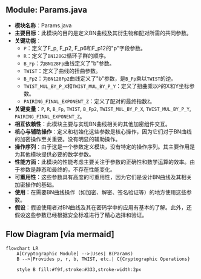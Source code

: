 ## Module: Params.java
- **模块名称**：Params.java
- **主要目标**：此模块的目的是定义BN曲线及其衍生物和配对所需的共同参数。
- **关键功能**：
  - `P`：定义了F_p, F_p2, F_p6和F_p12的"p"字段参数。
  - `R`：定义了`BN128G2`循环子群的顺序。
  - `B_Fp`：为`BN128Fp`曲线定义了"b"参数。
  - `TWIST`：定义了曲线的扭曲参数。
  - `B_Fp2`：为`BN128Fp2`曲线定义了"b"参数，是`B_Fp`乘以`TWIST`的逆。
  - `TWIST_MUL_BY_P_X`和`TWIST_MUL_BY_P_Y`：定义了扭曲乘以`P`的X和Y坐标参数。
  - `PAIRING_FINAL_EXPONENT_Z`：定义了配对的最终指数`Z`。
- **关键变量**：`P`, `R`, `B_Fp`, `TWIST`, `B_Fp2`, `TWIST_MUL_BY_P_X`, `TWIST_MUL_BY_P_Y`, `PAIRING_FINAL_EXPONENT_Z`。
- **相互依赖性**：此模块主要与实现BN曲线相关的其他加密组件交互。
- **核心与辅助操作**：定义和初始化这些参数是核心操作，因为它们对于BN曲线的加密操作至关重要。没有明显的辅助操作。
- **操作序列**：由于这是一个参数定义模块，没有特定的操作序列。其主要作用是为其他模块提供必要的数学参数。
- **性能方面**：此模块的性能考虑主要关注于参数的正确性和数学运算的效率。由于参数是静态和最终的，不存在性能变化。
- **可重用性**：这些参数具有高度的可重用性，因为它们是设计BN曲线及其相关加密操作的基础。
- **使用**：在需要BN曲线操作（如加密、解密、签名验证等）的地方使用这些参数。
- **假设**：假设使用者对BN曲线及其在密码学中的应用有基本的了解。此外，还假设这些参数已经根据安全标准进行了精心选择和验证。
## Flow Diagram [via mermaid]
```mermaid
flowchart LR
    A[Cryptographic Module] -->|Uses| B(Params)
    B -->|Provides p, r, b, TWIST, etc.| C{Cryptographic Operations}

    style B fill:#f9f,stroke:#333,stroke-width:2px
```
